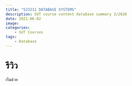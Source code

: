 ```yaml
---
title: "523211 DATABASE SYSTEMS"
description: SUT course content database summary 3/2020
date: 2021-06-02
image: 
categories:
    - SUT Courses
tags:
    - Database
---
```


# รีวิว
 เริ่มด้วย